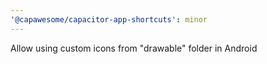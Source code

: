 ```yaml
---
'@capawesome/capacitor-app-shortcuts': minor
---
```


Allow using custom icons from "drawable" folder in Android
